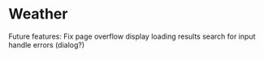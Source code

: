 # Weather
Future features:
Fix page overflow
display loading results
search for input
handle errors (dialog?)